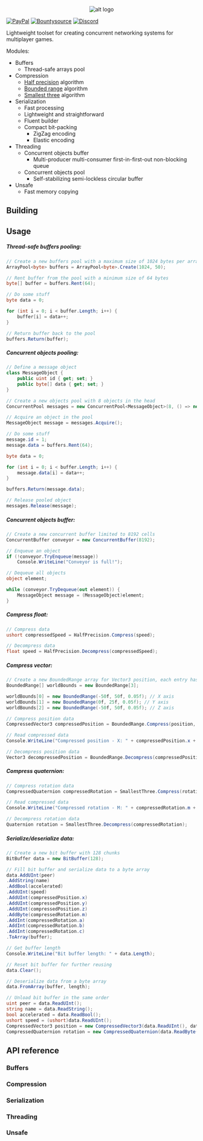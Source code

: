 <p align="center"> 
  <img src="https://i.imgur.com/jD77417.png" alt="alt logo">
</p>

[![PayPal](https://drive.google.com/uc?id=1OQrtNBVJehNVxgPf6T6yX1wIysz1ElLR)](https://www.paypal.me/nxrighthere) [![Bountysource](https://drive.google.com/uc?id=19QRobscL8Ir2RL489IbVjcw3fULfWS_Q)](https://salt.bountysource.com/checkout/amount?team=nxrighthere) [![Discord](https://discordapp.com/api/guilds/515987760281288707/embed.png)](https://discord.gg/ceaWXVw)

Lightweight toolset for creating concurrent networking systems for multiplayer games.

Modules:

- Buffers
  - Thread-safe arrays pool
- Compression
  - [Half precision](https://en.wikipedia.org/wiki/Half-precision_floating-point_format) algorithm
  - [Bounded range](https://gafferongames.com/post/snapshot_compression/#optimizing-position) algorithm
  - [Smallest three](https://gafferongames.com/post/snapshot_compression/#optimizing-orientation) algorithm
- Serialization
  - Fast processing
  - Lightweight and straightforward
  - Fluent builder
  - Compact bit-packing
    - ZigZag encoding
    - Elastic encoding
- Threading
  - Concurrent objects buffer
    - Multi-producer multi-consumer first-in-first-out non-blocking queue
  - Concurrent objects pool
    - Self-stabilizing semi-lockless circular buffer
- Unsafe
  - Fast memory copying

Building
--------


Usage
--------
##### Thread-safe buffers pooling:
```c#
// Create a new buffers pool with a maximum size of 1024 bytes per array, 50 arrays per bucket
ArrayPool<byte> buffers = ArrayPool<byte>.Create(1024, 50);

// Rent buffer from the pool with a minimum size of 64 bytes
byte[] buffer = buffers.Rent(64);

// Do some stuff
byte data = 0;

for (int i = 0; i < buffer.Length; i++) {
	buffer[i] = data++;
}

// Return buffer back to the pool
buffers.Return(buffer);
```

##### Concurrent objects pooling:
```c#
// Define a message object
class MessageObject {
	public uint id { get; set; }
	public byte[] data { get; set; }
}

// Create a new objects pool with 8 objects in the head
ConcurrentPool messages = new ConcurrentPool<MessageObject>(8, () => new MessageObject());

// Acquire an object in the pool
MessageObject message = messages.Acquire();

// Do some stuff
message.id = 1;
message.data = buffers.Rent(64);

byte data = 0;

for (int i = 0; i < buffer.Length; i++) {
	message.data[i] = data++;
}

buffers.Return(message.data);

// Release pooled object
messages.Release(message);
```

##### Concurrent objects buffer:
```c#
// Create a new concurrent buffer limited to 8192 cells
ConcurrentBuffer conveyor = new ConcurrentBuffer(8192);

// Enqueue an object
if (!conveyor.TryEnqueue(message))
	Console.WriteLine("Conveyor is full!");

// Dequeue all objects
object element;

while (conveyor.TryDequeue(out element)) {
	MessageObject message = (MessageObject)element;
}
```

##### Compress float:
```c#
// Compress data
ushort compressedSpeed = HalfPrecision.Compress(speed);

// Decompress data
float speed = HalfPrecision.Decompress(compressedSpeed);
```

##### Compress vector:
```c#
// Create a new BoundedRange array for Vector3 position, each entry has bounds and precision
BoundedRange[] worldBounds = new BoundedRange[3];

worldBounds[0] = new BoundedRange(-50f, 50f, 0.05f); // X axis
worldBounds[1] = new BoundedRange(0f, 25f, 0.05f); // Y axis
worldBounds[2] = new BoundedRange(-50f, 50f, 0.05f); // Z axis

// Compress position data
CompressedVector3 compressedPosition = BoundedRange.Compress(position, worldBounds);

// Read compressed data
Console.WriteLine("Compressed position - X: " + compressedPosition.x + ", Y:" + compressedPosition.y + ", Z:" + compressedPosition.z);

// Decompress position data
Vector3 decompressedPosition = BoundedRange.Decompress(compressedPosition, worldBounds);
```

##### Compress quaternion:
```c#
// Compress rotation data
CompressedQuaternion compressedRotation = SmallestThree.Compress(rotation);

// Read compressed data
Console.WriteLine("Compressed rotation - M: " + compressedRotation.m + ", A:" + compressedRotation.a + ", B:" + compressedRotation.b + ", C:" + compressedRotation.c);

// Decompress rotation data
Quaternion rotation = SmallestThree.Decompress(compressedRotation);
```

##### Serialize/deserialize data:
```c#
// Create a new bit buffer with 128 chunks
BitBuffer data = new BitBuffer(128);

// Fill bit buffer and serialize data to a byte array
data.AddUInt(peer)
.AddString(name)
.AddBool(accelerated)
.AddUInt(speed)
.AddUInt(compressedPosition.x)
.AddUInt(compressedPosition.y)
.AddUInt(compressedPosition.z)
.AddByte(compressedRotation.m)
.AddInt(compressedRotation.a)
.AddInt(compressedRotation.b)
.AddInt(compressedRotation.c)
.ToArray(buffer);

// Get buffer length
Console.WriteLine("Bit buffer length: " + data.Length);

// Reset bit buffer for further reusing
data.Clear();

// Deserialize data from a byte array
data.FromArray(buffer, length);

// Unload bit buffer in the same order
uint peer = data.ReadUInt();
string name = data.ReadString();
bool accelerated = data.ReadBool();
ushort speed = (ushort)data.ReadUInt();
CompressedVector3 position = new CompressedVector3(data.ReadUInt(), data.ReadUInt(), data.ReadUInt());
CompressedQuaternion rotation = new CompressedQuaternion(data.ReadByte(), (short)data.ReadInt(), (short)data.ReadInt(), (short)data.ReadInt());
```

API reference
--------

### Buffers



### Compression



### Serialization



### Threading



### Unsafe

